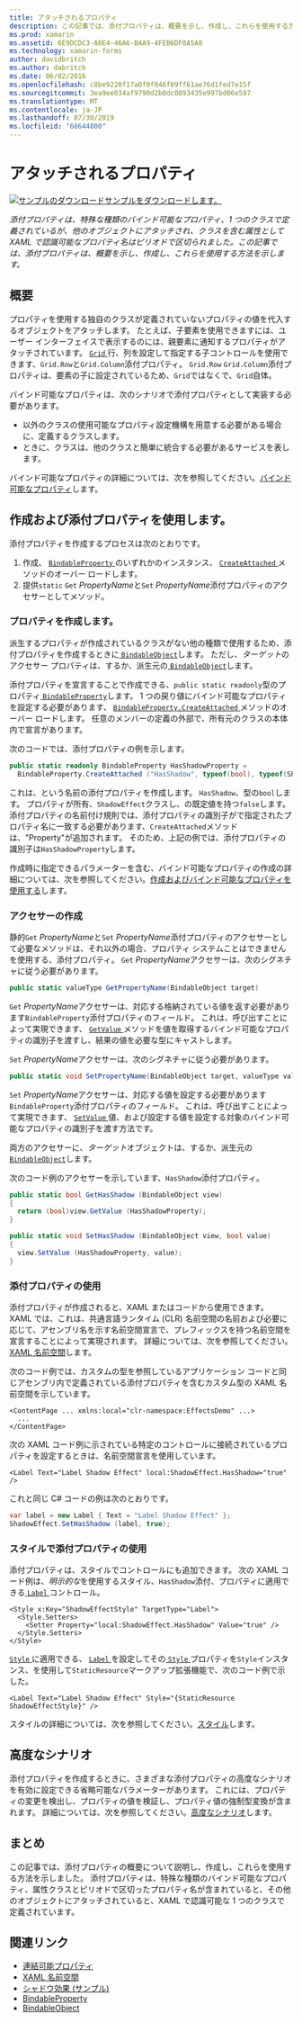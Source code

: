 ```yaml
---
title: アタッチされるプロパティ
description: この記事では、添付プロパティは、概要を示し、作成し、これらを使用する方法を示します。
ms.prod: xamarin
ms.assetid: 6E9DCDC3-A0E4-46A6-BAA9-4FEB6DF8A5A8
ms.technology: xamarin-forms
author: davidbritch
ms.author: dabritch
ms.date: 06/02/2016
ms.openlocfilehash: c8be9220f17a0f0f046f09ff61ae76d1fed7e15f
ms.sourcegitcommit: 3ea9ee034af9790d2b0dc0893435e997bd06e587
ms.translationtype: MT
ms.contentlocale: ja-JP
ms.lasthandoff: 07/30/2019
ms.locfileid: "68644800"
---
```

# <a name="attached-properties"></a>アタッチされるプロパティ

[![サンプルのダウンロード](~/media/shared/download.png)サンプルをダウンロードします。](https://docs.microsoft.com/samples/xamarin/xamarin-forms-samples/effects-shadoweffect)

_添付プロパティは、特殊な種類のバインド可能なプロパティ、1 つのクラスで定義されているが、他のオブジェクトにアタッチされ、クラスを含む属性として XAML で認識可能なプロパティ名はピリオドで区切られました。この記事では、添付プロパティは、概要を示し、作成し、これらを使用する方法を示します。_

## <a name="overview"></a>概要

プロパティを使用する独自のクラスが定義されていないプロパティの値を代入するオブジェクトをアタッチします。 たとえば、子要素を使用できますには、ユーザー インターフェイスで表示するのには、親要素に通知するプロパティがアタッチされています。 [ `Grid` ](xref:Xamarin.Forms.Grid)行、列を設定して指定する子コントロールを使用できます、`Grid.Row`と`Grid.Column`添付プロパティ。 `Grid.Row` `Grid.Column`添付プロパティは、要素の子に設定されているため、`Grid`ではなくで、`Grid`自体。

バインド可能なプロパティは、次のシナリオで添付プロパティとして実装する必要があります。

- 以外のクラスの使用可能なプロパティ設定機構を用意する必要がある場合に、定義するクラスします。
- ときに、クラスは、他のクラスと簡単に統合する必要があるサービスを表します。

バインド可能なプロパティの詳細については、次を参照してください。[バインド可能なプロパティ](~/xamarin-forms/xaml/bindable-properties.md)します。

## <a name="creating-and-consuming-an-attached-property"></a>作成および添付プロパティを使用します。

添付プロパティを作成するプロセスは次のとおりです。

1. 作成、 [ `BindableProperty` ](xref:Xamarin.Forms.BindableProperty)のいずれかのインスタンス、 [ `CreateAttached` ](xref:Xamarin.Forms.BindableProperty.CreateAttached*)メソッドのオーバー ロードします。
1. 提供`static` `Get` *PropertyName*と`Set` *PropertyName*添付プロパティのアクセサーとしてメソッド。

### <a name="creating-a-property"></a>プロパティを作成します。

派生するプロパティが作成されているクラスがない他の種類で使用するため、添付プロパティを作成するときに[ `BindableObject`](xref:Xamarin.Forms.BindableObject)します。 ただし、*ターゲット*のアクセサー プロパティは、するか、派生元の[ `BindableObject`](xref:Xamarin.Forms.BindableObject)します。

添付プロパティを宣言することで作成できる、`public static readonly`型のプロパティ[ `BindableProperty`](xref:Xamarin.Forms.BindableProperty)します。 1 つの戻り値にバインド可能なプロパティを設定する必要があります、 [ `BindableProperty.CreateAttached` ](xref:Xamarin.Forms.BindableProperty.CreateAttached(System.String,System.Type,System.Type,System.Object,Xamarin.Forms.BindingMode,Xamarin.Forms.BindableProperty.ValidateValueDelegate,Xamarin.Forms.BindableProperty.BindingPropertyChangedDelegate,Xamarin.Forms.BindableProperty.BindingPropertyChangingDelegate,Xamarin.Forms.BindableProperty.CoerceValueDelegate,Xamarin.Forms.BindableProperty.CreateDefaultValueDelegate))メソッドのオーバー ロードします。 任意のメンバーの定義の外部で、所有元のクラスの本体内で宣言があります。

次のコードでは、添付プロパティの例を示します。

```csharp
public static readonly BindableProperty HasShadowProperty =
  BindableProperty.CreateAttached ("HasShadow", typeof(bool), typeof(ShadowEffect), false);
```

これは、という名前の添付プロパティを作成します。 `HasShadow`、型の`bool`します。 プロパティが所有、`ShadowEffect`クラスし、の既定値を持つ`false`します。 添付プロパティの名前付け規則では、添付プロパティの識別子がで指定されたプロパティ名に一致する必要があります、`CreateAttached`メソッドは、"Property"が追加されます。 そのため、上記の例では、添付プロパティの識別子は`HasShadowProperty`します。

作成時に指定できるパラメーターを含む、バインド可能なプロパティの作成の詳細については、次を参照してください。[作成およびバインド可能なプロパティを使用する](~/xamarin-forms/xaml/bindable-properties.md#consuming-bindable-property)します。

### <a name="creating-accessors"></a>アクセサーの作成

静的`Get` *PropertyName*と`Set` *PropertyName*添付プロパティのアクセサーとして必要なメソッドは、それ以外の場合、プロパティ システムことはできませんを使用する、添付プロパティ。 `Get` *PropertyName*アクセサーは、次のシグネチャに従う必要があります。

```csharp
public static valueType GetPropertyName(BindableObject target)
```

`Get` *PropertyName*アクセサーは、対応する格納されている値を返す必要があります`BindableProperty`添付プロパティのフィールド。 これは、呼び出すことによって実現できます、 [ `GetValue` ](xref:Xamarin.Forms.BindableObject.GetValue(Xamarin.Forms.BindableProperty))メソッドを値を取得するバインド可能なプロパティの識別子を渡すし、結果の値を必要な型にキャストします。

`Set` *PropertyName*アクセサーは、次のシグネチャに従う必要があります。

```csharp
public static void SetPropertyName(BindableObject target, valueType value)
```

`Set` *PropertyName*アクセサーは、対応する値を設定する必要があります`BindableProperty`添付プロパティのフィールド。 これは、呼び出すことによって実現できます、 [ `SetValue` ](xref:Xamarin.Forms.BindableObject.SetValue(Xamarin.Forms.BindableProperty,System.Object))値、および設定する値を設定する対象のバインド可能なプロパティの識別子を渡す方法です。

両方のアクセサーに、*ターゲット*オブジェクトは、するか、派生元の[ `BindableObject`](xref:Xamarin.Forms.BindableObject)します。

次のコード例のアクセサーを示しています、`HasShadow`添付プロパティ。

```csharp
public static bool GetHasShadow (BindableObject view)
{
  return (bool)view.GetValue (HasShadowProperty);
}

public static void SetHasShadow (BindableObject view, bool value)
{
  view.SetValue (HasShadowProperty, value);
}
```

### <a name="consuming-an-attached-property"></a>添付プロパティの使用

添付プロパティが作成されると、XAML またはコードから使用できます。 XAML では、これは、共通言語ランタイム (CLR) 名前空間の名前および必要に応じて、アセンブリ名を示す名前空間宣言で、プレフィックスを持つ名前空間を宣言することによって実現されます。 詳細については、次を参照してください。 [XAML 名前空間](~/xamarin-forms/xaml/namespaces.md)します。

次のコード例では、カスタムの型を参照しているアプリケーション コードと同じアセンブリ内で定義されている添付プロパティを含むカスタム型の XAML 名前空間を示しています。

```xaml
<ContentPage ... xmlns:local="clr-namespace:EffectsDemo" ...>
  ...
</ContentPage>
```

次の XAML コード例に示されている特定のコントロールに接続されているプロパティを設定するときは、名前空間宣言を使用しています。

```xaml
<Label Text="Label Shadow Effect" local:ShadowEffect.HasShadow="true" />
```

これと同じ C# コードの例は次のとおりです。

```csharp
var label = new Label { Text = "Label Shadow Effect" };
ShadowEffect.SetHasShadow (label, true);
```

### <a name="consuming-an-attached-property-with-a-style"></a>スタイルで添付プロパティの使用

添付プロパティは、スタイルでコントロールにも追加できます。 次の XAML コード例は、*明示的な*を使用するスタイル、`HasShadow`添付、プロパティに適用できる[ `Label` ](xref:Xamarin.Forms.Label)コントロール。

```xaml
<Style x:Key="ShadowEffectStyle" TargetType="Label">
  <Style.Setters>
    <Setter Property="local:ShadowEffect.HasShadow" Value="true" />
  </Style.Setters>
</Style>
```

[ `Style` ](xref:Xamarin.Forms.Style)に適用できる、 [ `Label` ](xref:Xamarin.Forms.Label)を設定してその[ `Style` ](xref:Xamarin.Forms.NavigableElement.Style)プロパティを`Style`インスタンス、を使用して`StaticResource`マークアップ拡張機能で、次のコード例で示した。

```xaml
<Label Text="Label Shadow Effect" Style="{StaticResource ShadowEffectStyle}" />
```

スタイルの詳細については、次を参照してください。[スタイル](~/xamarin-forms/user-interface/styles/index.md)します。

## <a name="advanced-scenarios"></a>高度なシナリオ

添付プロパティを作成するときに、さまざまな添付プロパティの高度なシナリオを有効に設定できる省略可能なパラメーターがあります。 これには、プロパティの変更を検出し、プロパティの値を検証し、プロパティ値の強制型変換が含まれます。 詳細については、次を参照してください。[高度なシナリオ](~/xamarin-forms/xaml/bindable-properties.md#advanced)します。

## <a name="summary"></a>まとめ

この記事では、添付プロパティの概要について説明し、作成し、これらを使用する方法を示しました。 添付プロパティは、特殊な種類のバインド可能なプロパティ、属性クラスとピリオドで区切ったプロパティ名が含まれていると、その他のオブジェクトにアタッチされていると、XAML で認識可能な 1 つのクラスで定義されています。


## <a name="related-links"></a>関連リンク

- [連結可能プロパティ](~/xamarin-forms/xaml/bindable-properties.md)
- [XAML 名前空間](~/xamarin-forms/xaml/namespaces.md)
- [シャドウ効果 (サンプル)](https://docs.microsoft.com/samples/xamarin/xamarin-forms-samples/effects-shadoweffect)
- [BindableProperty](xref:Xamarin.Forms.BindableProperty)
- [BindableObject](xref:Xamarin.Forms.BindableObject)
